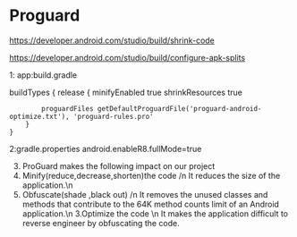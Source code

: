 # Proguard
https://developer.android.com/studio/build/shrink-code


https://developer.android.com/studio/build/configure-apk-splits

1: app:build.gradle

buildTypes {
        release {
            minifyEnabled true
            shrinkResources true

            proguardFiles getDefaultProguardFile('proguard-android-optimize.txt'), 'proguard-rules.pro'
        }
    }

2:gradle.properties
android.enableR8.fullMode=true

3. ProGuard makes the following impact on our project    
1. Minify(reduce,decrease,shorten)the code /n It reduces the size of the application.\n
2. Obfuscate(shade ,black out) /n It removes the unused classes and methods that contribute to the 64K method counts limit of an Android application.\n
3.Optimize the code \n It makes the application difficult to reverse engineer by obfuscating the code.
    
